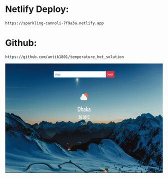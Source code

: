 # Netlify Deploy:
```
https://sparkling-cannoli-7f9a3a.netlify.app
```
# Github:
```
https://github.com/antik1801/temperature_hot_solution
```
<img src="./ss/1.PNG" style="height: 350px; width:100%">